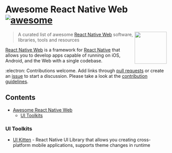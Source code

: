 # Awesome React Native Web [![awesome](https://cdn.rawgit.com/sindresorhus/awesome/d7305f38d29fed78fa85652e3a63e154dd8e8829/media/badge.svg)](https://github.com/sindresorhus/awesome)

[<img src="https://reactnative.dev/img/header_logo.svg" align="right"  width="100">](https://reactnative.dev/)

> A curated list of awesome [React Native Web](https://github.com/necolas/react-native-web) software, libraries, tools and resources

[React Native Web](https://github.com/necolas/react-native-web) is a framework for [React Native](https://reactnative.dev/) that allows you to develop apps capable of running on iOS, Android, and the Web with a single codebase. 

 :electron: Contributions welcome. Add links through [pull requests](https://github.com/dhamaniasad/awesome-react-native-web/pulls) or create an [issue](https://github.com/dhamaniasad/awesome-react-native-web/issues) to start a discussion. Please take a look at the [contribution guidelines](CONTRIBUTING.md).

## Contents

- [Awesome React Native Web](#awesome-react-native-web-)
    - [UI Toolkits](#ui-toolkits)

### UI Toolkits
* [UI Kitten](https://github.com/akveo/react-native-ui-kitten/) - React Native UI Library that allows you creating cross-platform mobile applications, supports theme changes in runtime

